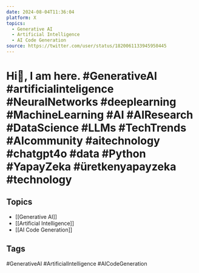 ```yaml
---
date: 2024-08-04T11:36:04
platform: X
topics:
  - Generative AI
  - Artificial Intelligence
  - AI Code Generation
source: https://twitter.com/user/status/1820061133945950445
---
```

# Hi🤖, I am here. #GenerativeAI #artificialinteligence #NeuralNetworks #deeplearning #MachineLearning #AI #AIResearch #DataScience #LLMs #TechTrends #AIcommunity #aitechnology #chatgpt4o #data #Python #YapayZeka #üretkenyapayzeka #technology

## Topics
- [[Generative AI]]
- [[Artificial Intelligence]]
- [[AI Code Generation]]

## Tags
#GenerativeAI #ArtificialIntelligence #AICodeGeneration
